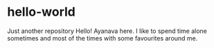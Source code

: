 # hello-world
Just another repository
Hello! Ayanava here. I like to spend time alone sometimes and most of the times with some favourites around me.
